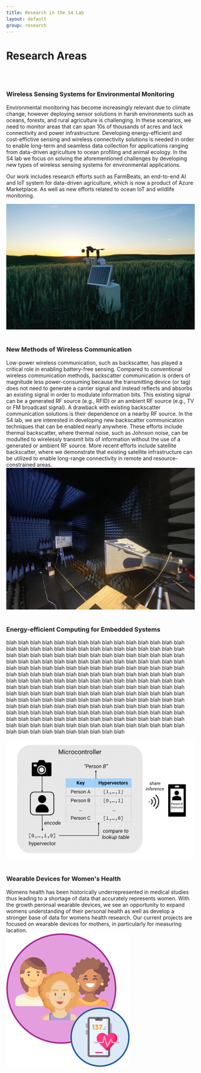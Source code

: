 ```yaml
---
title: Research in the S4 Lab
layout: default
group: research
---
```


<div class="row">

# Research Areas
<br>
<br>

</div>

<div class="row">

### Wireless Sensing Systems for Environmental Monitoring
<div class="col-md-7 order-md-1">
Environmental monitoring has become increasingly relevant due to climate change, however deploying sensor solutions in harsh environments such as oceans, forests, and rural agriculture is challenging. In these scenarios, we need to monitor areas that can span 10s of thousands of acres and lack connectivity and power infrastructure. Developing energy-efficient and cost-effictive sensing and wireless connectivity solutions is needed in order to enable long-term and seamless data collection for applications ranging from data-driven agriculture to ocean profiling and animal ecology. In the S4 lab we focus on solving the aforementioned challenges by developing new types of wireless sensing systems for environmental applications. 

Our work includes research efforts such as FarmBeats, an end-to-end AI and IoT system for data-driven agriculture, which is now a product of Azure Marketplace. As well as new efforts related to ocean IoT and wildlife monitoring. 

</div>
<div class="col-md-5 order-md-2 align-self-center">
<img class="img-fluid" src="/static/img/pub/sensorbox.JPG" alt="FarmBeats">
</div>
</div>

<br>

<div class="row">

### New Methods of Wireless Communication
<div class="col-md-7 order-md-2">
Low-power wireless communication, such as backscatter, has played a critical role in enabling battery-free sensing. Compared to conventional wireless communication methods, backscatter communication is orders of magnitude less power-consuming because the transmitting device (or tag) does not need to generate a carrier signal and instead reflects and absorbs an existing signal in order to modulate information bits. This existing signal can be a generated RF source (e.g., RFID) or an ambient RF source (e.g., TV or FM broadcast signal). A drawback with existing backscatter communication solutions is their dependence on a nearby RF source. In the S4 lab, we are interested in developing new backscatter communication techniques that can be enabled nearly anywhere. These efforts include thermal backscatter, where thermal noise, such as Johnson noise, can be modulted to wirelessly transmit bits of information without the use of a generated or ambient RF source. More recent efforts include satellite backscatter, where we demonstrate that existing satellite infrastructure can be utilized to enable long-range connectivity in remote and resource-constrained areas. 
</div>

<div class="col-md-5 order-md-2 align-self-center">
<img class="img-fluid" src="/static/img/pub/johnson_anechoic.jpeg" alt="JohnsonNoise">
</div>
</div>

<br>

<div class="row">

### Energy-efficient Computing for Embedded Systems
<div class="col-md-7 order-md-2">

blah blah blah blah blah blah blah blah blah blah blah blah blah blah blah blah blah blah blah blah blah blah blah blah blah blah blah blah blah blah blah blah blah blah blah blah blah blah blah blah blah blah blah blah blah blah blah blah blah blah blah blah blah blah blah blah blah blah blah blah blah blah blah blah blah blah blah blah blah blah blah blah blah blah blah blah blah blah blah blah blah blah blah blah blah blah blah blah blah blah blah blah blah blah blah blah blah blah blah blah blah blah blah blah blah blah blah blah blah blah blah blah blah blah blah blah blah blah blah blah blah blah blah blah blah blah blah blah blah blah blah blah blah blah blah blah blah blah blah blah blah blah blah blah blah blah blah blah blah blah blah blah blah blah blah blah blah blah blah blah blah blah blah blah blah blah blah blah blah blah blah blah blah blah blah blah blah blah blah blah blah blah blah blah blah blah blah blah blah blah blah blah blah blah blah blah blah blah blah blah blah blah blah blah blah blah blah blah blah blah blah blah blah blah blah blah blah blah blah blah 
</div>

<div class="col-md-4 order-md-2 align-self-center">
<img class="img-fluid" src="/static/img/pub/2025_hypercam.png" alt="hypercam">
</div>
</div>

<br>


<div class="row">

### Wearable Devices for Women's Health            
<div class="col-md-7 order-md-1">
Womens health has been historically underrepresented in medical studies thus leading to a shortage of data that accurately represents women. With the growth peronsal wearable devices, we see an opportunity to expand womens understanding of their personal health as well as develop a stronger base of data for womens health research. Our current projects are focused on wearable devices for mothers, in particularly for measuring lacation.   

</div>
<div class="col-md-5 order-md-2 align-self-center">
<img class="img-fluid" src="/static/img/pub/womenshealth.png" alt="Womens Health">
</div>
</div>




<div class="row">


</div>
